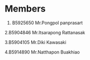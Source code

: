 Members
=======

  


1. B5925650 Mr.Pongpol panprasart

2.B5904846 Mr.Itsarapong Rattanasak

3.B5904105 Mr.Diki Kawasaki

4.B5914890 Mr.Natthapon Buakhiao